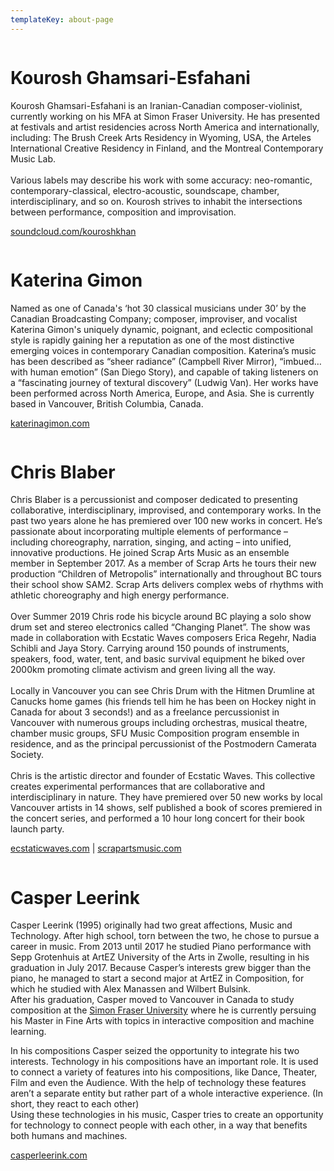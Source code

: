 ```yaml
---
templateKey: about-page
---
```

<img src="https://res.cloudinary.com/casperleerink/image/upload/v1583876826/breathingbass/kouroshbio.jpg" alt="" title="" class="third half-left"></img>

# Kourosh Ghamsari-Esfahani

Kourosh Ghamsari-Esfahani is an Iranian-Canadian composer-violinist, currently working on his MFA at Simon Fraser University. He has presented at festivals and artist residencies across North America and internationally, including: The Brush Creek Arts Residency in Wyoming, USA, the Arteles International Creative Residency in Finland, and the Montreal Contemporary Music Lab.\
\
Various labels may describe his work with some accuracy: neo-romantic, contemporary-classical, electro-acoustic, soundscape, chamber, interdisciplinary, and so on. Kourosh strives to inhabit the intersections between performance, composition and improvisation.

[soundcloud.com/kouroshkhan](http://www.soundcloud.com/kouroshkhan)



<div class="lines-1"></div>

<img src="https://res.cloudinary.com/casperleerink/image/upload/v1583876826/breathingbass/katbio.jpg" alt="" title="" class="third half-left"></img>

# Katerina Gimon

Named as one of Canada's ‘hot 30 classical musicians under 30’ by the Canadian Broadcasting Company; composer, improviser, and vocalist Katerina Gimon's uniquely dynamic, poignant, and eclectic compositional style is rapidly gaining her a reputation as one of the most distinctive emerging voices in contemporary Canadian composition. Katerina’s music has been described as “sheer radiance” (Campbell River Mirror), “imbued…with human emotion” (San Diego Story), and capable of taking listeners on a “fascinating journey of textural discovery” (Ludwig Van). Her works have been performed across North America, Europe, and Asia. She is currently based in Vancouver, British Columbia, Canada.

[katerinagimon.com](http://www.katerinagimon.com)

<div class="lines-1"></div>

<img src="https://res.cloudinary.com/casperleerink/image/upload/v1583876826/breathingbass/chrisbio.jpg" alt="" title="" class="third half-left"></img>

# Chris Blaber

Chris Blaber is a percussionist and composer dedicated to presenting collaborative, interdisciplinary, improvised, and contemporary works. In the past two years alone he has premiered over 100 new works in concert. He’s passionate about incorporating multiple elements of performance – including choreography, narration, singing, and acting – into unified, innovative productions. He joined Scrap Arts Music as an ensemble member in September 2017. As a member of Scrap Arts he tours their new production “Children of Metropolis” internationally and throughout BC tours their school show SAM2. Scrap Arts delivers complex webs of rhythms with athletic choreography and high energy performance.\
\
Over Summer 2019 Chris rode his bicycle around BC playing a solo show drum set and stereo electronics called “Changing Planet”. The show was made in collaboration with Ecstatic Waves composers Erica Regehr, Nadia Schibli and Jaya Story. Carrying around 150 pounds of instruments, speakers, food, water, tent, and basic survival equipment he biked over 2000km promoting climate activism and green living all the way.\
\
Locally in Vancouver you can see Chris Drum with the Hitmen Drumline at Canucks home games (his friends tell him he has been on Hockey night in Canada for about 3 seconds!) and as a freelance percussionist in Vancouver with numerous groups including orchestras, musical theatre, chamber music groups, SFU Music Composition program ensemble in residence, and as the principal percussionist of the Postmodern Camerata Society.\
\
Chris is the artistic director and founder of Ecstatic Waves. This collective creates experimental performances that are collaborative and interdisciplinary in nature. They have premiered over 50 new works by local Vancouver artists in 14 shows, self published a book of scores premiered in the concert series, and performed a 10 hour long concert for their book launch party.

[ecstaticwaves.com](http://ecstaticwaves.com/) | [scrapartsmusic.com](https://scrapartsmusic.com/)

<div class="lines-1"></div>

<img src="https://res.cloudinary.com/casperleerink/image/upload/v1583876826/breathingbass/casperbio.jpg" alt="" title="" class="half half-right"></img>

# Casper Leerink

Casper Leerink (1995) originally had two great affections, Music and Technology. After high school, torn between the two, he chose to pursue a career in music. From 2013 until 2017 he studied Piano performance with Sepp Grotenhuis at ArtEZ University of the Arts in Zwolle, resulting in his graduation in July 2017. Because Casper’s interests grew bigger than the piano, he managed to start a second major at ArtEZ in Composition, for which he studied with Alex Manassen and Wilbert Bulsink.\
After his graduation, Casper moved to Vancouver in Canada to study composition at the [Simon Fraser University](https://www.youtube.com/watch?v=dQw4w9WgXcQ) where he is currently persuing his Master in Fine Arts with topics in interactive composition and machine learning.

In his compositions Casper seized the opportunity to integrate his two interests. Technology in his compositions have an important role. It is used to connect a variety of features into his compositions, like Dance, Theater, Film and even the Audience. With the help of technology these features aren’t a separate entity but rather part of a whole interactive experience. (In short, they react to each other)\
Using these technologies in his music, Casper tries to create an opportunity for technology to connect people with each other, in a way that benefits both humans and machines.

[casperleerink.com](https://casperleerink.com/)
